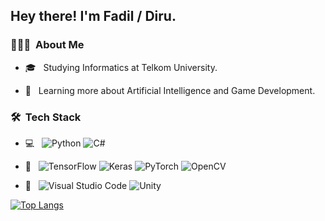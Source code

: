 <h2> Hey there! I'm Fadil / Diru.</h2>

<h3> 👨🏻‍💻 &nbsp;About Me </h3>

- 🎓 &nbsp; Studying Informatics at Telkom University.

- 🌱 &nbsp; Learning more about Artificial Intelligence and Game Development.

<h3> 🛠 &nbsp;Tech Stack</h3>

- 💻 &nbsp;
  ![Python](https://img.shields.io/badge/python-3670A0?style=for-the-badge&logo=python&logoColor=ffdd54)
  ![C#](https://img.shields.io/badge/c%23-%23239120.svg?style=for-the-badge&logo=c-sharp&logoColor=white)
  
- 🤖 &nbsp;
  ![TensorFlow](https://img.shields.io/badge/TensorFlow-FF6F00?style=for-the-badge&logo=tensorflow&logoColor=white)
  ![Keras](https://img.shields.io/badge/Keras-%23D00000.svg?style=for-the-badge&logo=Keras&logoColor=white)
  ![PyTorch](https://img.shields.io/badge/PyTorch-%23EE4C2C.svg?style=for-the-badge&logo=PyTorch&logoColor=white)
  ![OpenCV](https://img.shields.io/badge/opencv-%23white.svg?style=for-the-badge&logo=opencv&logoColor=white)
  
- 🔧 &nbsp;
  ![Visual Studio Code](https://img.shields.io/badge/-Visual%20Studio%20Code-333333?style=flat&logo=visual-studio-code&logoColor=007ACC)
  ![Unity](https://img.shields.io/badge/unity-%23000000.svg?style=for-the-badge&logo=unity&logoColor=white)
  
[![Top Langs](https://github-readme-stats.vercel.app/api/top-langs/?username=fadilmr&layout=compact)](https://github.com/fadilmr/github-readme-stats)
